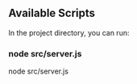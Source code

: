 ## Available Scripts

In the project directory, you can run:

### node src/server.js

node src/server.js